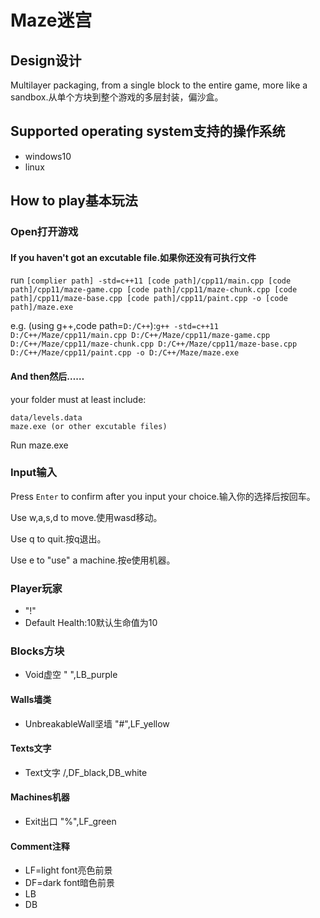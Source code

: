 # Maze迷宫
## Design设计
Multilayer packaging, from a single block to the entire game, more like a sandbox.从单个方块到整个游戏的多层封装，偏沙盒。
## Supported operating system支持的操作系统
- windows10
- linux
## How to play基本玩法
### Open打开游戏

#### If you haven't got an excutable file.如果你还没有可执行文件
run `[complier path] -std=c++11 [code path]/cpp11/main.cpp [code path]/cpp11/maze-game.cpp [code path]/cpp11/maze-chunk.cpp [code path]/cpp11/maze-base.cpp [code path]/cpp11/paint.cpp -o [code path]/maze.exe`

e.g. (using g++,code path=`D:/C++`):`g++ -std=c++11 D:/C++/Maze/cpp11/main.cpp D:/C++/Maze/cpp11/maze-game.cpp D:/C++/Maze/cpp11/maze-chunk.cpp D:/C++/Maze/cpp11/maze-base.cpp D:/C++/Maze/cpp11/paint.cpp -o D:/C++/Maze/maze.exe`

#### And then然后……
your folder must at least include:
```
data/levels.data
maze.exe (or other excutable files)
```
Run maze.exe
### Input输入
Press `Enter` to confirm after you input your choice.输入你的选择后按回车。

Use w,a,s,d to move.使用wasd移动。

Use q to quit.按q退出。

Use e to "use" a machine.按e使用机器。

### Player玩家
- "!"
- Default Health:10默认生命值为10
### Blocks方块
- Void虚空 " ",LB_purple
#### Walls墙类
- UnbreakableWall坚墙 "#",LF_yellow
#### Texts文字
- Text文字 /,DF_black,DB_white
#### Machines机器
- Exit出口 "%",LF_green
#### Comment注释
- LF=light font亮色前景
- DF=dark font暗色前景
- LB
- DB
